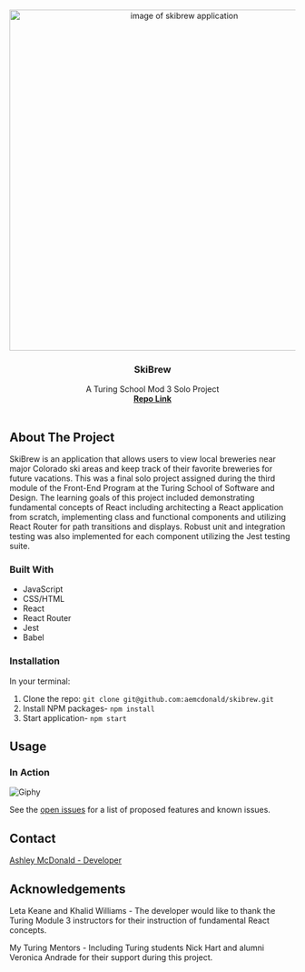 <br />
<p align="center">
  <a href="https://github.com/aemcdonald/skibrew">
    <img src="/src/demo.gif" alt="image of skibrew application" width="600">
  </a>
  <h3 align="center">SkiBrew</h3>
  <p align="center">
    A Turing School Mod 3 Solo Project
    <br />
    <a href="https://github.com/aemcdonald/skibrew"><strong>Repo Link</strong></a>
    <br />
    <br />
  </p>
</p>

## About The Project
SkiBrew is an application that allows users to view local breweries near major Colorado ski areas and keep track of their favorite breweries for future vacations. This was a final solo project assigned during the third module of the Front-End Program at the Turing School of Software and Design. The learning goals of this project included demonstrating fundamental concepts of React including architecting a React application from scratch, implementing class and functional components and utilizing React Router for path transitions and displays. Robust unit and integration testing was also implemented for each component utilizing the Jest testing suite.

### Built With
* JavaScript
* CSS/HTML
* React
* React Router
* Jest
* Babel

### Installation
In your terminal:
1. Clone the repo:
`git clone git@github.com:aemcdonald/skibrew.git`
2. Install NPM packages- `npm install`
3. Start application- `npm start`

## Usage
### In Action
![Giphy](/src/demo.gif)

See the [open issues](https://github.com/aemcdonald/skibrew/projects) for a list of proposed features and known issues.

## Contact
[Ashley McDonald - Developer](https://github.com/aemcdonald)

## Acknowledgements
Leta Keane and Khalid Williams - The developer would like to thank the Turing Module 3 instructors for their instruction of fundamental React concepts.

My Turing Mentors - Including Turing students Nick Hart and alumni Veronica Andrade for their support during this project.
